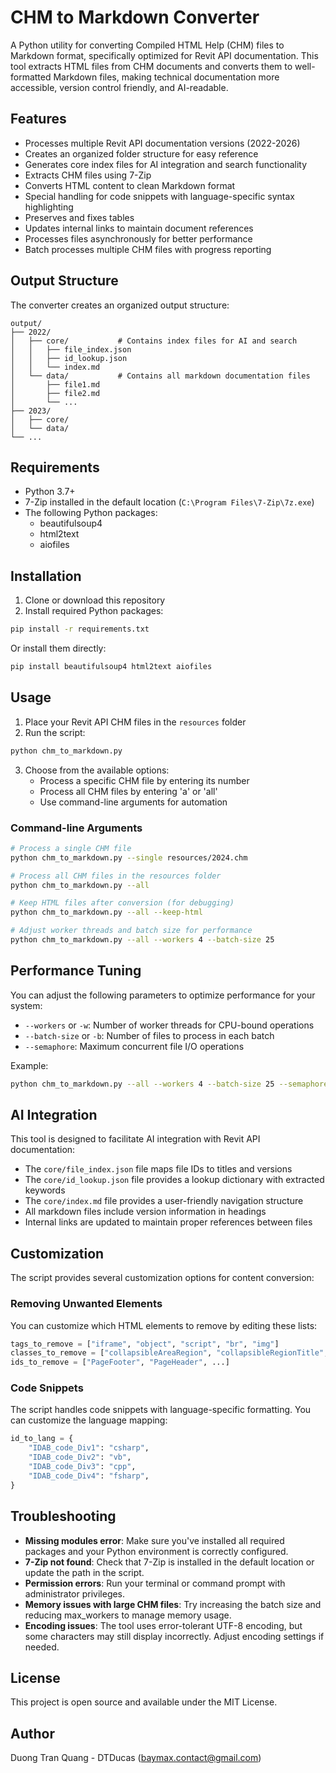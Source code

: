 # CHM to Markdown Converter

A Python utility for converting Compiled HTML Help (CHM) files to Markdown format, specifically optimized for Revit API documentation. This tool extracts HTML files from CHM documents and converts them to well-formatted Markdown files, making technical documentation more accessible, version control friendly, and AI-readable.

## Features

- Processes multiple Revit API documentation versions (2022-2026)
- Creates an organized folder structure for easy reference
- Generates core index files for AI integration and search functionality
- Extracts CHM files using 7-Zip
- Converts HTML content to clean Markdown format
- Special handling for code snippets with language-specific syntax highlighting
- Preserves and fixes tables
- Updates internal links to maintain document references
- Processes files asynchronously for better performance
- Batch processes multiple CHM files with progress reporting

## Output Structure

The converter creates an organized output structure:

```
output/
├── 2022/
│   ├── core/           # Contains index files for AI and search
│   │   ├── file_index.json
│   │   ├── id_lookup.json
│   │   └── index.md
│   └── data/           # Contains all markdown documentation files
│       ├── file1.md
│       ├── file2.md
│       └── ...
├── 2023/
│   ├── core/
│   └── data/
└── ...
```

## Requirements

- Python 3.7+
- 7-Zip installed in the default location (`C:\Program Files\7-Zip\7z.exe`)
- The following Python packages:
  - beautifulsoup4
  - html2text
  - aiofiles

## Installation

1. Clone or download this repository
2. Install required Python packages:

```bash
pip install -r requirements.txt
```

Or install them directly:

```bash
pip install beautifulsoup4 html2text aiofiles
```

## Usage

1. Place your Revit API CHM files in the `resources` folder
2. Run the script:

```bash
python chm_to_markdown.py
```

3. Choose from the available options:
   - Process a specific CHM file by entering its number
   - Process all CHM files by entering 'a' or 'all'
   - Use command-line arguments for automation

### Command-line Arguments

```bash
# Process a single CHM file
python chm_to_markdown.py --single resources/2024.chm

# Process all CHM files in the resources folder
python chm_to_markdown.py --all

# Keep HTML files after conversion (for debugging)
python chm_to_markdown.py --all --keep-html

# Adjust worker threads and batch size for performance
python chm_to_markdown.py --all --workers 4 --batch-size 25
```

## Performance Tuning

You can adjust the following parameters to optimize performance for your system:

- `--workers` or `-w`: Number of worker threads for CPU-bound operations
- `--batch-size` or `-b`: Number of files to process in each batch
- `--semaphore`: Maximum concurrent file I/O operations

Example:

```bash
python chm_to_markdown.py --all --workers 4 --batch-size 25 --semaphore 10
```

## AI Integration

This tool is designed to facilitate AI integration with Revit API documentation:

- The `core/file_index.json` file maps file IDs to titles and versions
- The `core/id_lookup.json` file provides a lookup dictionary with extracted keywords
- The `core/index.md` file provides a user-friendly navigation structure
- All markdown files include version information in headings
- Internal links are updated to maintain proper references between files

## Customization

The script provides several customization options for content conversion:

### Removing Unwanted Elements

You can customize which HTML elements to remove by editing these lists:

```python
tags_to_remove = ["iframe", "object", "script", "br", "img"]
classes_to_remove = ["collapsibleAreaRegion", "collapsibleRegionTitle", ...]
ids_to_remove = ["PageFooter", "PageHeader", ...]
```

### Code Snippets

The script handles code snippets with language-specific formatting. You can customize the language mapping:

```python
id_to_lang = {
    "IDAB_code_Div1": "csharp",
    "IDAB_code_Div2": "vb",
    "IDAB_code_Div3": "cpp",
    "IDAB_code_Div4": "fsharp",
}
```

## Troubleshooting

- **Missing modules error**: Make sure you've installed all required packages and your Python environment is correctly configured.
- **7-Zip not found**: Check that 7-Zip is installed in the default location or update the path in the script.
- **Permission errors**: Run your terminal or command prompt with administrator privileges.
- **Memory issues with large CHM files**: Try increasing the batch size and reducing max_workers to manage memory usage.
- **Encoding issues**: The tool uses error-tolerant UTF-8 encoding, but some characters may still display incorrectly. Adjust encoding settings if needed.

## License

This project is open source and available under the MIT License.

## Author

Duong Tran Quang - DTDucas (baymax.contact@gmail.com)
